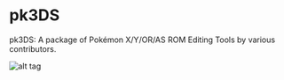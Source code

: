 # pk3DS
pk3DS: A package of Pokémon X/Y/OR/AS ROM Editing Tools by various contributors.

![alt tag](http://i.imgur.com/TAXt3Il.png)
